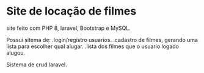 # Site de locação de filmes

site feito com PHP 8, laravel, Bootstrap e MySQL.

Possui sitema de:
.login/registro usuarios.
.cadastro de filmes, gerando uma lista para escolher qual alugar.
.lista dos filmes que o usuario logado alugou.

Sistema de crud laravel.
